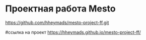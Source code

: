# Проектная работа Mesto
https://github.com/hheymads/mesto-project-ff.git

#ссылка на проект
https://hheymads.github.io/mesto-project-ff/